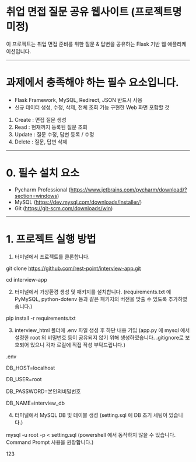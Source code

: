 # 취업 면접 질문 공유 웹사이트 (프로젝트명 미정)

이 프로젝트는 취업 면접 준비를 위한 질문 & 답변을 공유하는 Flask 기반 웹 애플리케이션입니다.  

---

#  과제에서 충족해야 하는 필수 요소입니다. 

- Flask Framework, MySQL, Redirect, JSON 반드시 사용
- 신규 데이터 생성, 수정, 삭제, 전체 조회 기능 구현한 Web 화면 포함할 것
1. Create : 면접 질문 생성
2. Read : 현재까지 등록된 질문 조회
3. Update : 질문 수정, 답변 등록 / 수정
4. Delete : 질문, 답변 삭제

---

#  0. 필수 설치 요소

- Pycharm Professional (https://www.jetbrains.com/pycharm/download/?section=windows)
- MySQL (https://dev.mysql.com/downloads/installer/)
- Git (https://git-scm.com/downloads/win)

---

#  1. 프로젝트 실행 방법

1. 터미널에서 프로젝트를 클론합니다.

git clone https://github.com/rest-point/interview-app.git

cd interview-app

2. 터미널에서 가상환경 생성 및 패키지를 설치합니다. (requirements.txt 에 PyMySQL, python-dotenv 등과 같은 패키지의 버전을 맞출 수 있도록 추가하였습니다.)

pip install -r requirements.txt

3. interview_html 폴더에 .env 파일 생성 후 하단 내용 기입 (app.py 에 mysql 에서 설정한 root 의 비밀번호 등이 공유되지 않기 위해 생성하였습니다. .gitignore로 보호되어 있으니 각자 로컬에 직접 작성 부탁드립니다.)

.env

DB_HOST=localhost

DB_USER=root

DB_PASSWORD=본인의비밀번호

DB_NAME=interview_db

4. 터미널에서 MySQL DB 및 테이블 생성 (setting.sql 에 DB 초기 세팅이 있습니다.)

mysql -u root -p < setting.sql (powershell 에서 동작하지 않을 수 있습니다. Command Prompt 사용을 권장합니다.)

123